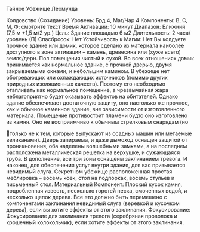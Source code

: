 
Тайное Убежище Леомунда

Колдовство (Созидание)
Уровень: Брд 4, Маг/Чар 4
Компоненты: В, С, М, Ф; смотрите текст
Время Активации: 10 минут
Диапазон: Ближний (7,5 м +1,5 м/2 ур.)
Цель: Здание площадью 6 м2
Длительность: 2 часа/уровень (П)
Спасбросок: Нет
Устойчивость к Магии: Нет
Вы колдуете прочное здание или домик,
которое сделано из материала наиболее
доступного в зоне активации – камень,
древесина или (хуже всего) земля/дерн.
Пол помещения чистый и сухой. Во всех
отношениях домик принимается как
нормальное здание, с прочной дверью,
двумя закрываемыми окнами, и небольшим камином.
В убежище нет обогревающих или
охлаждающих источников (помимо других природных изоляционных качеств).
Поэтому его необходимо отапливать как
нормальное помещение, а чрезвычайная
жара неблагоприятно будет оказывать
эффектов на обитателей. Однако здание
обеспечивает достаточную защиту, оно
настолько же прочное, как и обычное
каменное здание, вне зависимости от
изготовленного материала. Помещение
противостоит пламени будто оно изготовлено из камня. Оно не восприимчиво
к обычным стрелковым снарядам (но

только не к тем, которые выпускают из
осадных машин или метаемые великанами).
Дверь запираема, и даже дымоход
оснащен защитой от проникновения,
оба наделены волшебными замками, а на
последнем расположена металлическая
решетка на верхушке, и сужающаяся
труба. В дополнение, все три зоны оснащены заклинанием тревога. И наконец,
для обеспечения услуг внутри здания,
для вас призывается невидимый слуга.
Секретном убежище расположенная
простая меблировка – восемь коек, стол
на подпорках, восемь стульев и письменный стол.
Материальный Компонент: Плоский
кусок камня, подробленная известь,
несколько горстей песка, смоченных
водой, и несколько щепок дерева. Все
это должно быть перемешено с компонентами заклинания невидимый слуга
(веревкой и кусочком дерева), если вы
хотите эффекты от этого заклинания.
Фокусирование: Фокусирование для
заклинания тревога (серебряная проволока и крошечный колокольчик), если
хотите эффекты от этого заклинания.